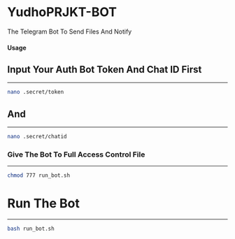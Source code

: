# YudhoPRJKT-BOT
The Telegram Bot To Send Files And Notify 


#### Usage 

## Input Your Auth Bot Token And Chat ID First
---------------
```bash
nano .secret/token
```

## And 
---------------
```bash
nano .secret/chatid
```

### Give The Bot To Full Access Control File
---------------
```bash
chmod 777 run_bot.sh
```

# Run The Bot
---------------
```bash
bash run_bot.sh
```
